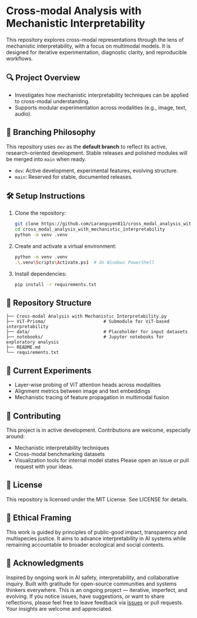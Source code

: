 
# Cross-modal Analysis with Mechanistic Interpretability

This repository explores cross-modal representations through the lens of mechanistic interpretability, with a focus on multimodal models. It is designed for iterative experimentation, diagnostic clarity, and reproducible workflows.

## 🔍 Project Overview

- Investigates how mechanistic interpretability techniques can be applied to cross-modal understanding.
- Supports modular experimentation across modalities (e.g., image, text, audio).

## 🧭 Branching Philosophy

This repository uses `dev` as the **default branch** to reflect its active, research-oriented development. Stable releases and polished modules will be merged into `main` when ready.

- `dev`: Active development, experimental features, evolving structure.
- `main`: Reserved for stable, documented releases.

## 🛠️ Setup Instructions

1. Clone the repository:
   ```bash
   git clone https://github.com/Laranguyen811/cross_modal_analysis_with_mechanistic_interpretability.git
   cd cross_modal_analysis_with_mechanistic_interpretability
   python -m venv .venv
2. Create and activate a virtual environment:
   ```bash
   python -m venv .venv
   .\.venv\Scripts\Activate.ps1  # On Windows PowerShell
   
3. Install dependencies:
   ```bash
   pip install -r requirements.txt
## 📁 Repository Structure
    
    ├── Cross-modal Analysis with Mechanistic Interpretability.py
    ├── ViT-Prisma/                      # Submodule for ViT-based interpretability
    ├── data/                            # Placeholder for input datasets
    ├── notebooks/                       # Jupyter notebooks for exploratory analysis
    ├── README.md
    └── requirements.txt

## 🧪 Current Experiments
- Layer-wise probing of ViT attention heads across modalities
- Alignment metrics between image and text embeddings
- Mechanistic tracing of feature propagation in multimodal fusion
## 🤝 Contributing
This project is in active development. Contributions are welcome, especially around:
- Mechanistic interpretability techniques
- Cross-modal benchmarking datasets
- Visualization tools for internal model states
Please open an issue or pull request with your ideas.

## 📜 License
This repository is licensed under the MIT License. See LICENSE for details.

## 🌱 Ethical Framing
This work is guided by principles of public-good impact, transparency and multispecies justice. It aims to advance interpretability in AI systems while remaining accountable to broader ecological and social contexts.

## 🙏 Acknowledgments
Inspired by ongoing work in AI safety, interpretability, and collaborative inquiry. Built with gratitude for open-source communities and systems thinkers everywhere.
This is an ongoing project — iterative, imperfect, and evolving. If you notice issues, have suggestions, or want to share reflections, please feel free to leave feedback via [issues](https://github.com/Laranguyen811/cross_modal_analysis_with_mechanistic_interpretability/issues) or pull requests. Your insights are welcome and appreciated.

